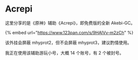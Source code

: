 # Acrepi

这里分享的是《原神》辅助《Acrepi》，即免费版的全新 Akebi-GC。

{% embed url="https://www.123pan.com/s/9HAlVv-m2zCh" %}

该外挂会屏蔽 mhyprot2，但不会屏蔽 mhyprot3，建议酌情使用。

我正在使用该辅助游玩小号，大概 14 个账号，有 2 个被封号。
